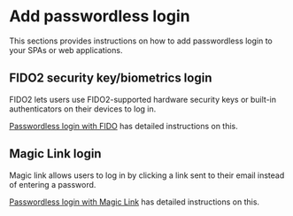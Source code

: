 # Add passwordless login

This sections provides instructions on how to add passwordless login to your SPAs or web applications.

## FIDO2 security key/biometrics login
FIDO2 lets users use FIDO2-supported hardware security keys or built-in authenticators on their devices to log in.

[Passwordless login with FIDO](../../guides/passwordless/fido.md) has detailed instructions on this.

## Magic Link login
Magic link allows users to log in by clicking a link sent to their email instead of entering a password.

[Passwordless login with Magic Link](../../guides/passwordless/magic-link.md) has detailed instructions on this.